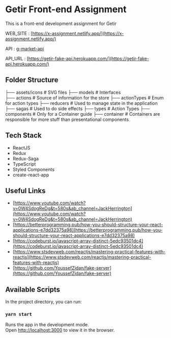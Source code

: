 # Getir Front-end Assignment
This is a front-end development assignment for Getir

WEB_SITE : [https://x-assignment.netlify.app/](https://x-assignment.netlify.app/)

API : [g-market-api](https://github.com/xhuseyin/x-assignment-api)

API_URL : [https://getir-fake-api.herokuapp.com/](https://getir-fake-api.herokuapp.com/)

## Folder Structure 

├── assets/icons        # SVG files
├── models              # Interfaces    
├── actions             # Source of information for the store
├── actionTypes         # Enum for action types
├── reducers            # Used to manage state in the application
├── sagas               # Used to do side effects
├── types               # Action Types
├── components          # Only for a Container guide
├── container           # Containers are responsible for more stuff than presentational components

## Tech Stack

- ReactJS
- Redux
- Redux-Saga
- TypeScript
- Styled Components
- create-react-app

## Useful Links
- [https://www.youtube.com/watch?v=0W4SdogReDg&t=580s&ab_channel=JackHerrington](https://www.youtube.com/watch?v=0W4SdogReDg&t=580s&ab_channel=JackHerrington)
- [https://betterprogramming.pub/how-you-should-structure-your-react-applications-e7dd32375a98](https://betterprogramming.pub/how-you-should-structure-your-react-applications-e7dd32375a98)
- [https://codeburst.io/javascript-array-distinct-5edc93501dc4](https://codeburst.io/javascript-array-distinct-5edc93501dc4)
- [https://www.stsdevweb.com/reactjs/mastering-practical-features-with-reactjs](https://www.stsdevweb.com/reactjs/mastering-practical-features-with-reactjs)
- [https://github.com/YoussefZidan/fake-server](https://github.com/YoussefZidan/fake-server)

## Available Scripts

In the project directory, you can run:

### `yarn start`

Runs the app in the development mode.\
Open [http://localhost:3000](http://localhost:3000) to view it in the browser.


